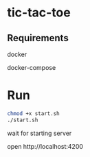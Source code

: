 # tic-tac-toe

## Requirements
docker

docker-compose

# Run
```bash
chmod +x start.sh
./start.sh
```
wait for starting server


open http://localhost:4200
